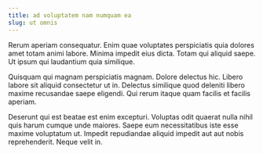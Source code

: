 ```yaml
---
title: ad voluptatem nam numquam ea
slug: ut omnis
---
```


Rerum aperiam consequatur. Enim quae voluptates perspiciatis quia dolores amet totam animi labore. Minima impedit eius dicta. Totam qui aliquid saepe. Ut ipsum qui laudantium quia similique.

Quisquam qui magnam perspiciatis magnam. Dolore delectus hic. Libero labore sit aliquid consectetur ut in. Delectus similique quod deleniti libero maxime recusandae saepe eligendi. Qui rerum itaque quam facilis et facilis aperiam.

Deserunt qui est beatae est enim excepturi. Voluptas odit quaerat nulla nihil quis harum cumque unde maiores. Saepe eum necessitatibus iste esse maxime voluptatum ut. Impedit repudiandae aliquid impedit aut aut nobis reprehenderit. Neque velit in.
